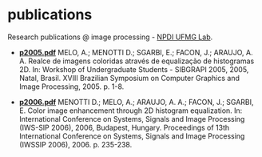# publications

Research publications @ image processing - [NPDI UFMG Lab](http://www.npdi.dcc.ufmg.br/npdi/).

 * [**p2005.pdf**](p2005.pdf) MELO, A.; MENOTTI D.; SGARBI, E.; FACON, J.; ARAUJO, A. A. Realce de imagens coloridas através de equalização de histogramas 2D. In: Workshop of Undergraduate Students - SIBGRAPI 2005, 2005, Natal, Brasil. XVIII Brazilian Symposium on Computer Graphics and Image Processing, 2005. p. 1-8. 

 * [**p2006.pdf**](p2006.pdf) MENOTTI D.; MELO, A.; ARAUJO, A. A.; FACON, J.; SGARBI, E. Color image enhancement through 2D histogram equalization. In: International Conference on Systems, Signals and Image Processing (IWS-SIP 2006), 2006, Budapest, Hungary. Proceedings of 13th International Conference on Systems, Signals and Image Processing (IWSSIP 2006), 2006. p. 235-238.
